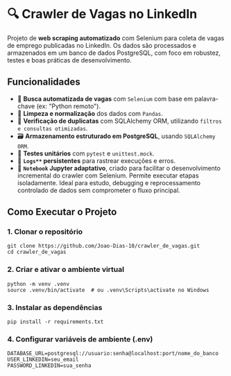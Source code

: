 # 🔍 Crawler de Vagas no LinkedIn

Projeto de **web scraping automatizado** com Selenium para coleta de vagas de emprego publicadas no LinkedIn. Os dados são processados e armazenados em um banco de dados PostgreSQL, com foco em robustez, testes e boas práticas de desenvolvimento.

## Funcionalidades

- 🔎 **Busca automatizada de vagas** com `Selenium` com base em palavra-chave (ex: "Python remoto").
- 🧼 **Limpeza e normalização** dos dados com `Pandas`.
- 🧠 **Verificação de duplicatas** com SQLAlchemy ORM, utilizando `filtros e consultas otimizadas`.
- 🗃️ **Armazenamento estruturado em PostgreSQL**, usando `SQLAlchemy ORM`.
- 🧪 **Testes unitários** com `pytest` e `unittest.mock`.   
- 📁 **`Logs**` persistentes** para rastrear execuções e erros.
- 📒  **`Notebook` Jupyter adaptativo**, criado para facilitar o desenvolvimento incremental do crawler com Selenium. Permite executar etapas isoladamente. Ideal para estudo, debugging e reprocessamento controlado de dados sem comprometer o fluxo principal.


## Como Executar o Projeto 

### 1. Clonar o repositório

```
git clone https://github.com/Joao-Dias-10/crawler_de_vagas.git
cd crawler_de_vagas
```

### 2. Criar e ativar o ambiente virtual

```
python -m venv .venv
source .venv/bin/activate  # ou .venv\Scripts\activate no Windows
```

### 3. Instalar as dependências

```
pip install -r requirements.txt
```

### 4. Configurar variáveis de ambiente (.env)

```
DATABASE_URL=postgresql://usuario:senha@localhost:port/nome_do_banco
USER_LINKEDIN=seu_email
PASSWORD_LINKEDIN=sua_senha
```



